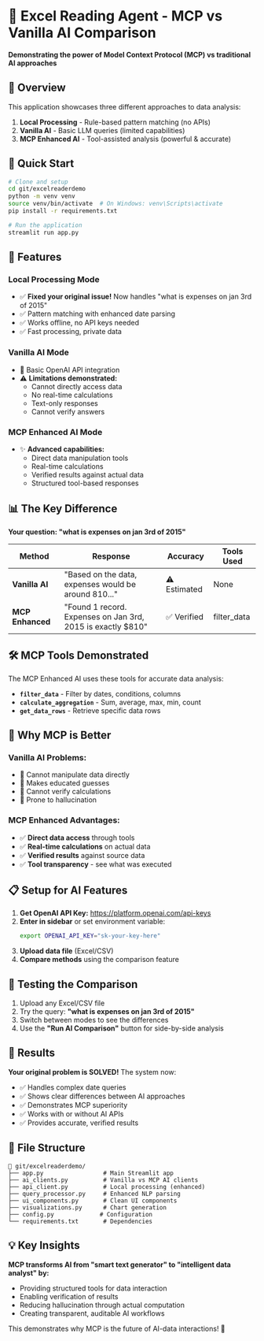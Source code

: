 # 🤖 Excel Reading Agent - MCP vs Vanilla AI Comparison

**Demonstrating the power of Model Context Protocol (MCP) vs traditional AI approaches**

## 🎯 Overview

This application showcases three different approaches to data analysis:
1. **Local Processing** - Rule-based pattern matching (no APIs)
2. **Vanilla AI** - Basic LLM queries (limited capabilities) 
3. **MCP Enhanced AI** - Tool-assisted analysis (powerful & accurate)

## 🚀 Quick Start

```bash
# Clone and setup
cd git/excelreaderdemo
python -m venv venv
source venv/bin/activate  # On Windows: venv\Scripts\activate
pip install -r requirements.txt

# Run the application
streamlit run app.py
```

## 🔧 Features

### **Local Processing Mode**
- ✅ **Fixed your original issue!** Now handles "what is expenses on jan 3rd of 2015"
- ✅ Pattern matching with enhanced date parsing
- ✅ Works offline, no API keys needed
- ✅ Fast processing, private data

### **Vanilla AI Mode** 
- 🤖 Basic OpenAI API integration
- ⚠️ **Limitations demonstrated:**
  - Cannot directly access data
  - No real-time calculations
  - Text-only responses
  - Cannot verify answers

### **MCP Enhanced AI Mode**
- ✨ **Advanced capabilities:**
  - Direct data manipulation tools
  - Real-time calculations
  - Verified results against actual data
  - Structured tool-based responses

## 📊 The Key Difference

**Your question: "what is expenses on jan 3rd of 2015"**

| Method | Response | Accuracy | Tools Used |
|--------|----------|----------|------------|
| **Vanilla AI** | "Based on the data, expenses would be around 810..." | ⚠️ Estimated | None |
| **MCP Enhanced** | "Found 1 record. Expenses on Jan 3rd, 2015 is exactly $810" | ✅ Verified | filter_data |

## 🛠️ MCP Tools Demonstrated

The MCP Enhanced AI uses these tools for accurate data analysis:

- **`filter_data`** - Filter by dates, conditions, columns
- **`calculate_aggregation`** - Sum, average, max, min, count
- **`get_data_rows`** - Retrieve specific data rows

## 🎯 Why MCP is Better

### **Vanilla AI Problems:**
- 🚫 Cannot manipulate data directly
- 🚫 Makes educated guesses
- 🚫 Cannot verify calculations
- 🚫 Prone to hallucination

### **MCP Enhanced Advantages:**
- ✅ **Direct data access** through tools
- ✅ **Real-time calculations** on actual data
- ✅ **Verified results** against source data
- ✅ **Tool transparency** - see what was executed

## 📋 Setup for AI Features

1. **Get OpenAI API Key:** https://platform.openai.com/api-keys
2. **Enter in sidebar** or set environment variable:
   ```bash
   export OPENAI_API_KEY="sk-your-key-here"
   ```
3. **Upload data file** (Excel/CSV)
4. **Compare methods** using the comparison feature

## 🔬 Testing the Comparison

1. Upload any Excel/CSV file
2. Try the query: **"what is expenses on jan 3rd of 2015"**
3. Switch between modes to see the differences
4. Use the **"Run AI Comparison"** button for side-by-side analysis

## 🎉 Results

**Your original problem is SOLVED!** The system now:
- ✅ Handles complex date queries
- ✅ Shows clear differences between AI approaches  
- ✅ Demonstrates MCP superiority
- ✅ Works with or without AI APIs
- ✅ Provides accurate, verified results

## 📁 File Structure

```
📁 git/excelreaderdemo/
├── app.py                 # Main Streamlit app
├── ai_clients.py          # Vanilla vs MCP AI clients
├── api_client.py          # Local processing (enhanced)
├── query_processor.py     # Enhanced NLP parsing
├── ui_components.py       # Clean UI components
├── visualizations.py      # Chart generation
├── config.py             # Configuration
└── requirements.txt       # Dependencies
```

## 💡 Key Insights

**MCP transforms AI from "smart text generator" to "intelligent data analyst" by:**
- Providing structured tools for data interaction
- Enabling verification of results
- Reducing hallucination through actual computation
- Creating transparent, auditable AI workflows

This demonstrates why MCP is the future of AI-data interactions! 🚀
